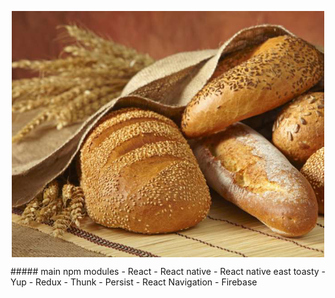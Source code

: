 <p align="center">
	<img src="./assets/splash.png" align="center" width="500">
</p>
#####  main npm modules
- React
- React native
- React native east toasty
- Yup
- Redux
  - Thunk
  - Persist
- React Navigation
- Firebase
